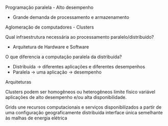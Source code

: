 Programação paralela - Alto desempenho
- Grande demanda de processamento e armazenamento

Aglomeração de computadores - Clusters

Qual infraestrutura necessária ao processamento 
paralelo/distribuído?
- Arquitetura de Hardware e Software

O que diferencia a computação paralela da 
distribuída?
 * Distribuída -> diferentes aplicações e diferentes 
desempenhos
 * Paralela -> uma aplicação -> desempenho

Arquiteturas

Clusters
    podem ser homogêneos ou heterogêneos
    limite físico variável
    aplicações de alto desempenho e/ou alta disponibilidade.


Grids
    une recursos computacionais e serviços disponibilizados a 
        partir de uma configuração geograficamente distribuída
    interface única
    semelhante às malhas de energia elétrica


